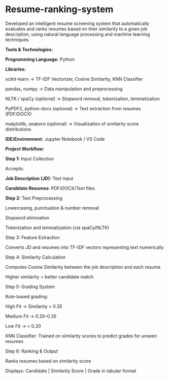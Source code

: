 # Resume-ranking-system

Developed an intelligent resume screening system that automatically evaluates and ranks resumes based on their similarity to a given job description, using natural language processing and machine learning techniques.

**Tools & Technologies:**

**Programming Language:** Python

**Libraries:**

scikit-learn → TF-IDF Vectorizer, Cosine Similarity, KNN Classifier

pandas, numpy → Data manipulation and preprocessing

NLTK / spaCy (optional) → Stopword removal, tokenization, lemmatization

PyPDF2, python-docx (optional) → Text extraction from resumes (PDF/DOCX)

matplotlib, seaborn (optional) → Visualization of similarity score distributions

**IDE/Environment:** Jupyter Notebook / VS Code

**Project Workflow:**

**Step 1:** Input Collection

Accepts:

  **Job Description (JD):** Text input

  **Candidate Resumes**: PDF/DOCX/Text files

**Step 2:** Text Preprocessing

Lowercasing, punctuation & number removal

Stopword elimination

Tokenization and lemmatization (via spaCy/NLTK)

Step 3: Feature Extraction

Converts JD and resumes into TF-IDF vectors representing text numerically

Step 4: Similarity Calculation

Computes Cosine Similarity between the job description and each resume

Higher similarity = better candidate match

Step 5: Grading System

Rule-based grading:

High Fit → Similarity > 0.35

Medium Fit → 0.20–0.35

Low Fit → < 0.20

KNN Classifier: Trained on similarity scores to predict grades for unseen resumes

Step 6: Ranking & Output

Ranks resumes based on similarity score

Displays:
Candidate | Similarity Score | Grade in tabular format
